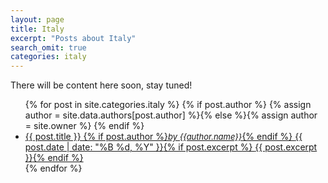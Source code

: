 ```yaml
---
layout: page
title: Italy
excerpt: "Posts about Italy"
search_omit: true
categories: italy
---
```


There will be content here soon, stay tuned!

<ul class="post-list">
{% for post in site.categories.italy %} 
{% if post.author %}
    {% assign author = site.data.authors[post.author] %}{% else %}{% assign author = site.owner %}
{% endif %}
  <li><article><a href="{{ site.url }}{{ post.url }}">{{ post.title }} {% if post.author %}<i><font size="2">by {{author.name}}</font></i>{% endif %} <span class="entry-date"><time datetime="{{ post.date | date_to_xmlschema }}">{{ post.date | date: "%B %d, %Y" }}</time></span>{% if post.excerpt %} <span class="excerpt">{{ post.excerpt }}</span>{% endif %}</a></article></li>
{% endfor %}
</ul>
